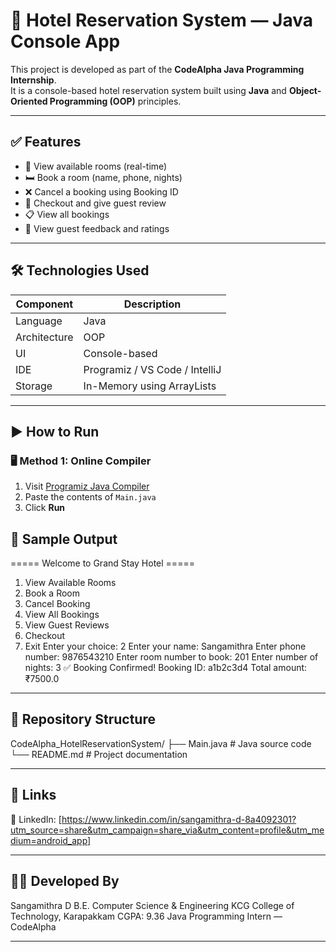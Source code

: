 # 🏨 Hotel Reservation System — Java Console App

This project is developed as part of the **CodeAlpha Java Programming Internship**.  
It is a console-based hotel reservation system built using **Java** and **Object-Oriented Programming (OOP)** principles.

---

## ✅ Features

- 🔎 View available rooms (real-time)
- 🛏️ Book a room (name, phone, nights)
- ❌ Cancel a booking using Booking ID
- 🔄 Checkout and give guest review
- 📋 View all bookings
- 💬 View guest feedback and ratings

---

## 🛠️ Technologies Used

| Component    | Description             |
|--------------|--------------------------|
| Language     | Java                     |
| Architecture | OOP                      |
| UI           | Console-based            |
| IDE          | Programiz / VS Code / IntelliJ |
| Storage      | In-Memory using ArrayLists |

---

## ▶️ How to Run

### 🖥️ Method 1: Online Compiler
1. Visit [Programiz Java Compiler](https://www.programiz.com/java-programming/online-compiler)
2. Paste the contents of `Main.java`
3. Click **Run**


## 📸 Sample Output

===== Welcome to Grand Stay Hotel =====
1. View Available Rooms
2. Book a Room
3. Cancel Booking
4. View All Bookings
5. View Guest Reviews
6. Checkout
7. Exit
Enter your choice: 2
Enter your name: Sangamithra
Enter phone number: 9876543210
Enter room number to book: 201
Enter number of nights: 3
✅ Booking Confirmed!
Booking ID: a1b2c3d4
Total amount: ₹7500.0


---

## 📁 Repository Structure

CodeAlpha_HotelReservationSystem/
├── Main.java         # Java source code
└── README.md         # Project documentation


---

## 🔗 Links

🔹 LinkedIn: [https://www.linkedin.com/in/sangamithra-d-8a4092301?utm_source=share&utm_campaign=share_via&utm_content=profile&utm_medium=android_app]


---

## 🙋‍♀️ Developed By

Sangamithra D
B.E. Computer Science & Engineering
KCG College of Technology, Karapakkam
CGPA: 9.36
Java Programming Intern — CodeAlpha


---
